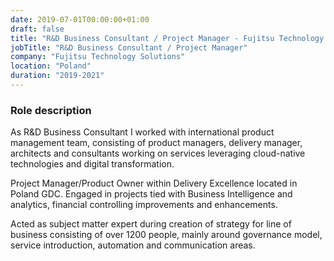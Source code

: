 ```yaml
---
date: 2019-07-01T00:00:00+01:00
draft: false
title: "R&D Business Consultant / Project Manager - Fujitsu Technology Solutions"
jobTitle: "R&D Business Consultant / Project Manager"
company: "Fujitsu Technology Solutions"
location: "Poland"
duration: "2019-2021"
---
```

### Role description

 As R&D Business Consultant I worked with international product management team, consisting of product managers, delivery manager, architects and consultants working on services leveraging cloud-native technologies and digital transformation.

Project Manager/Product Owner within Delivery Excellence located in Poland GDC. Engaged in projects tied with Business Intelligence and analytics, financial controlling improvements and enhancements.

Acted as subject matter expert during creation of strategy for line of business consisting of over 1200 people, mainly around governance model, service introduction, automation and communication areas.